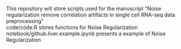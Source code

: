 This repository will store scripts used for the manuscript "Noise regularization remove correlation artifacts in single cell RNA-seq data preprocessing"  
code/code.R stores functions for Noise Regularization  
notebook/github.liver.example.ipynb presents a example of Noise Regularization
